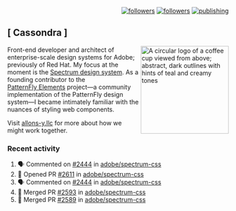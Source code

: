 <p align="right"><a rel="me" href="https://front-end.social/@castastrophe">
    <img alt="followers" title="Follow me on Mastodon" src="https://img.shields.io/mastodon/follow/109297102751309835?domain=https%3A%2F%2Ffront-end.social&label=Follow&logo=mastodon&logoColor=white&style=for-the-badge&labelColor=008080&color=006969"/></a>
  <a href="https://codepen.io/castastrophe/">
    <img alt="followers" title="Follow me on CodePen" src="https://img.shields.io/badge/23-1?color=640464&labelColor=7c007c&style=for-the-badge&logo=codepen&label=Follow"/></a>
<a href="https://castastrophe.medium.com/">
    <img alt="publishing" title="View articles on Medium" src="https://img.shields.io/badge/107-1?color=666&labelColor=444&label=subscribe&logo=medium&logoColor=white&style=for-the-badge"/></a>
</p>

## [&nbsp;Cassondra&nbsp;]

<img align="right" src="https://github-production-user-asset-6210df.s3.amazonaws.com/1840295/253016758-ba468774-1cd3-42c2-8f43-947b5eeb5edf.png" height="200" alt="A circular logo of a coffee cup viewed from above; abstract, dark outlines with hints of teal and creamy tones">

Front-end developer and architect of enterprise-scale design systems for Adobe; previously of Red Hat. My focus at the moment is the [Spectrum design system](https://github.com/adobe/spectrum-css). As a founding contributor to the [PatternFly&nbsp;Elements](https://github.com/patternfly/patternfly-elements) project&mdash;a community implementation of the PatternFly design system&mdash;I became intimately familiar with the nuances of styling web components.

Visit [allons-y.llc](http://allons-y.llc/) for more about how we might work together.

### Recent activity

<!--START_SECTION:activity-->
1. 🗣 Commented on [#2444](https://github.com/adobe/spectrum-css/pull/2444#issuecomment-2021495738) in [adobe/spectrum-css](https://github.com/adobe/spectrum-css)
2. 💪 Opened PR [#2611](https://github.com/adobe/spectrum-css/pull/2611) in [adobe/spectrum-css](https://github.com/adobe/spectrum-css)
3. 🗣 Commented on [#2444](https://github.com/adobe/spectrum-css/pull/2444#issuecomment-2020804716) in [adobe/spectrum-css](https://github.com/adobe/spectrum-css)
4. 🎉 Merged PR [#2593](https://github.com/adobe/spectrum-css/pull/2593) in [adobe/spectrum-css](https://github.com/adobe/spectrum-css)
5. 🎉 Merged PR [#2589](https://github.com/adobe/spectrum-css/pull/2589) in [adobe/spectrum-css](https://github.com/adobe/spectrum-css)
<!--END_SECTION:activity-->
